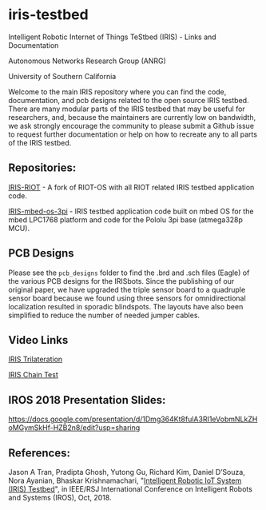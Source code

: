 # iris-testbed
Intelligent Robotic Internet of Things TeStbed (IRIS) - Links and Documentation

Autonomous Networks Research Group (ANRG)

University of Southern California

Welcome to the main IRIS repository where you can find the code, documentation, 
and pcb designs related to the open source IRIS testbed. There are many modular 
parts of the IRIS testbed that may be useful for researchers, and, because the 
maintainers are currently low on bandwidth, we ask strongly encourage the 
community to please submit a Github issue to request further documentation or 
help on how to recreate any to all parts  of the IRIS testbed.

## Repositories:

[IRIS-RIOT](https://github.com/ANRGUSC/iris-riot) - A fork of RIOT-OS with all 
RIOT related IRIS testbed application code.

[IRIS-mbed-os-3pi](https://github.com/ANRGUSC/iris-mbed-os-3pi) - IRIS testbed
application code built on mbed OS for the mbed LPC1768 platform and code for
the Pololu 3pi base (atmega328p MCU).

## PCB Designs

Please see the `pcb_designs` folder to find the .brd and .sch files (Eagle) of 
the various PCB designs for the IRISbots. Since the publishing of our original
paper, we have upgraded the triple sensor board to a quadruple sensor board 
because we found using three sensors for omnidirectional localization resulted
in sporadic blindspots. The layouts have also been simplified to reduce the 
number of needed jumper cables.

## Video Links

[IRIS Trilateration](https://www.youtube.com/watch?v=-iA_I1HjI5E)

[IRIS Chain Test](https://www.youtube.com/watch?v=XQomuFSqbBQ)

## IROS 2018 Presentation Slides:

https://docs.google.com/presentation/d/1Dmg364Kt8fulA3RI1eVobmNLkZHoMGymSkHf-HZB2n8/edit?usp=sharing

## References:

Jason A Tran, Pradipta Ghosh, Yutong Gu, Richard Kim, Daniel D’Souza, Nora 
Ayanian, Bhaskar Krishnamachari, 
"[Intelligent Robotic IoT System (IRIS) Testbed](https://anrg.usc.edu/www/wp-content/uploads/2018/09/Intelligent_Robotic_Iot_System_Testbed__IRIS_-4.pdf)",
in IEEE/RSJ International Conference on Intelligent Robots and Systems (IROS), 
Oct, 2018.

